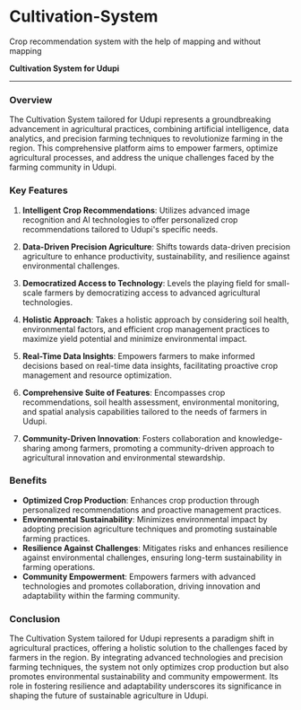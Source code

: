 # Cultivation-System
Crop recommendation system with the help of mapping and without mapping 

**Cultivation System for Udupi**

---

### Overview

The Cultivation System tailored for Udupi represents a groundbreaking advancement in agricultural practices, combining artificial intelligence, data analytics, and precision farming techniques to revolutionize farming in the region. This comprehensive platform aims to empower farmers, optimize agricultural processes, and address the unique challenges faced by the farming community in Udupi.

### Key Features

1. **Intelligent Crop Recommendations**: Utilizes advanced image recognition and AI technologies to offer personalized crop recommendations tailored to Udupi's specific needs.

2. **Data-Driven Precision Agriculture**: Shifts towards data-driven precision agriculture to enhance productivity, sustainability, and resilience against environmental challenges.

3. **Democratized Access to Technology**: Levels the playing field for small-scale farmers by democratizing access to advanced agricultural technologies.

4. **Holistic Approach**: Takes a holistic approach by considering soil health, environmental factors, and efficient crop management practices to maximize yield potential and minimize environmental impact.

5. **Real-Time Data Insights**: Empowers farmers to make informed decisions based on real-time data insights, facilitating proactive crop management and resource optimization.

6. **Comprehensive Suite of Features**: Encompasses crop recommendations, soil health assessment, environmental monitoring, and spatial analysis capabilities tailored to the needs of farmers in Udupi.

7. **Community-Driven Innovation**: Fosters collaboration and knowledge-sharing among farmers, promoting a community-driven approach to agricultural innovation and environmental stewardship.

### Benefits

- **Optimized Crop Production**: Enhances crop production through personalized recommendations and proactive management practices.
- **Environmental Sustainability**: Minimizes environmental impact by adopting precision agriculture techniques and promoting sustainable farming practices.
- **Resilience Against Challenges**: Mitigates risks and enhances resilience against environmental challenges, ensuring long-term sustainability in farming operations.
- **Community Empowerment**: Empowers farmers with advanced technologies and promotes collaboration, driving innovation and adaptability within the farming community.

### Conclusion

The Cultivation System tailored for Udupi represents a paradigm shift in agricultural practices, offering a holistic solution to the challenges faced by farmers in the region. By integrating advanced technologies and precision farming techniques, the system not only optimizes crop production but also promotes environmental sustainability and community empowerment. Its role in fostering resilience and adaptability underscores its significance in shaping the future of sustainable agriculture in Udupi.

